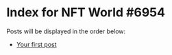 # Index for NFT World #6954
Posts will be displayed in the order below:

- [Your first post](./001-first.md)

